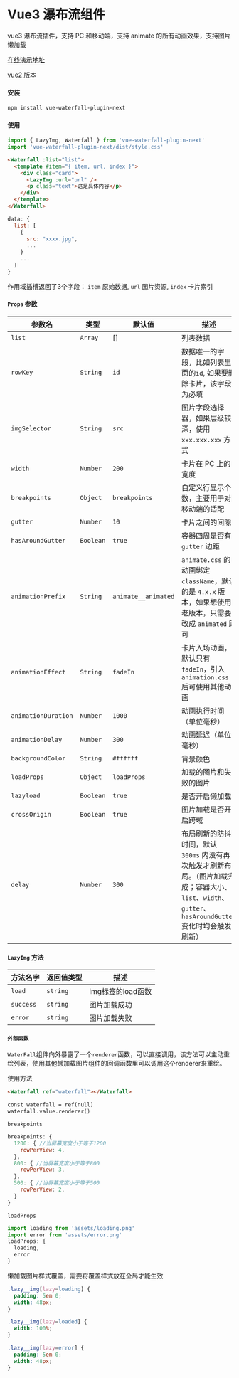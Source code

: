 <!--
 * @Description:
 * @Version: 2.0
 * @Author: Yaowen Liu
 * @Date: 2021-10-18 16:22:04
 * @LastEditors: Yaowen Liu
 * @LastEditTime: 2023-09-21 09:29:02
-->

# Vue3 瀑布流组件

vue3 瀑布流插件，支持 PC 和移动端，支持 animate 的所有动画效果，支持图片懒加载

[在线演示地址](https://vue3-waterfall.netlify.app/)

[vue2 版本](https://github.com/heikaimu/vue-waterfall-plugin)

#### 安装

```bash
npm install vue-waterfall-plugin-next
```

#### 使用

```javascript
import { LazyImg, Waterfall } from 'vue-waterfall-plugin-next'
import 'vue-waterfall-plugin-next/dist/style.css'
```

```html
<Waterfall :list="list">
  <template #item="{ item, url, index }">
    <div class="card">
      <LazyImg :url="url" />
      <p class="text">这是具体内容</p>
    </div>
  </template>
</Waterfall>
```

```javascript
data: {
  list: [
    {
      src: "xxxx.jpg",
      ...
    }
    ...
  ]
}

```
作用域插槽返回了3个字段：
`item` 原始数据, `url` 图片资源, `index` 卡片索引 

#### `Props` 参数
| 参数名              | 类型    | 默认值     | 描述                                                                               |
| ----------------- | ------- | ----------- | ----------------------------------------------------------------------------------------- |
| `list`              | `Array`   | []          | 列表数据 |
| `rowKey`           | `String`  | `id`          | 数据唯一的字段，比如列表里面的`id`, 如果要删除卡片，该字段为必填 |
| `imgSelector`       | `String`  | `src`         | 图片字段选择器，如果层级较深，使用 `xxx.xxx.xxx` 方式 |
| `width`             | `Number`  | `200`         | 卡片在 PC 上的宽度 |
| `breakpoints`       | `Object`  | `breakpoints` | 自定义行显示个数，主要用于对移动端的适配 |
| `gutter`            | `Number`  | `10`          | 卡片之间的间隙 |
| `hasAroundGutter`   | `Boolean` | `true`        | 容器四周是否有 `gutter` 边距 |
| `animationPrefix`   | `String`  | `animate__animated` | `animate.css` 的动画绑定 `className`，默认的是 `4.x.x` 版本，如果想使用老版本，只需要改成 `animated` 即可 |
| `animationEffect`   | `String`  | `fadeIn`      | 卡片入场动画，默认只有 `fadeIn`，引入 `animation.css` 后可使用其他动画 |
| `animationDuration` | `Number`  | `1000`        | 动画执行时间（单位毫秒）|
| `animationDelay`    | `Number`  | `300`         | 动画延迟（单位毫秒）|
| `backgroundColor`   | `String`  | `#ffffff`     | 背景颜色 |
| `loadProps`         | `Object`  | `loadProps`   | 加载的图片和失败的图片 |
| `lazyload`          | `Boolean` | `true`        | 是否开启懒加载 |
| `crossOrigin`       | `Boolean` | `true`        | 图片加载是否开启跨域 |
| `delay`             | `Number`  | `300`         | 布局刷新的防抖时间，默认 `300ms` 内没有再次触发才刷新布局。（图片加载完成；容器大小、`list`、`width`、`gutter`、`hasAroundGutter`变化时均会触发刷新） |

#### `LazyImg` 方法
| 方法名字   | 返回值类型 | 描述 |
| --------- | --------- | -------------- |
| `load`    | `string`  | img标签的load函数 |
| `success` | `string`  | 图片加载成功 |
| `error`   | `string`  | 图片加载失败 |


#### `外部函数`
`WaterFall`组件向外暴露了一个`renderer`函数，可以直接调用，该方法可以主动重绘列表，使用其他懒加载图片组件的回调函数里可以调用这个renderer来重绘。

使用方法

```html
<Waterfall ref="waterfall"></Waterfall>

const waterfall = ref(null)
waterfall.value.renderer()
```

`breakpoints`
```javascript
breakpoints: {
  1200: { //当屏幕宽度小于等于1200
    rowPerView: 4,
  },
  800: { //当屏幕宽度小于等于800
    rowPerView: 3,
  },
  500: { //当屏幕宽度小于等于500
    rowPerView: 2,
  }
}
```

`loadProps`
```javascript
import loading from 'assets/loading.png'
import error from 'assets/error.png'
loadProps: {
  loading,
  error
}
```

懒加载图片样式覆盖，需要将覆盖样式放在全局才能生效
```css
.lazy__img[lazy=loading] {
  padding: 5em 0;
  width: 48px;
}

.lazy__img[lazy=loaded] {
  width: 100%;
}

.lazy__img[lazy=error] {
  padding: 5em 0;
  width: 48px;
}
```
